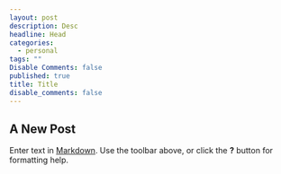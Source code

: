 ```yaml
---
layout: post
description: Desc
headline: Head
categories: 
  - personal
tags: ""
Disable Comments: false
published: true
title: Title
disable_comments: false
---
```



## A New Post

Enter text in [Markdown](http://daringfireball.net/projects/markdown/). Use the toolbar above, or click the **?** button for formatting help.

